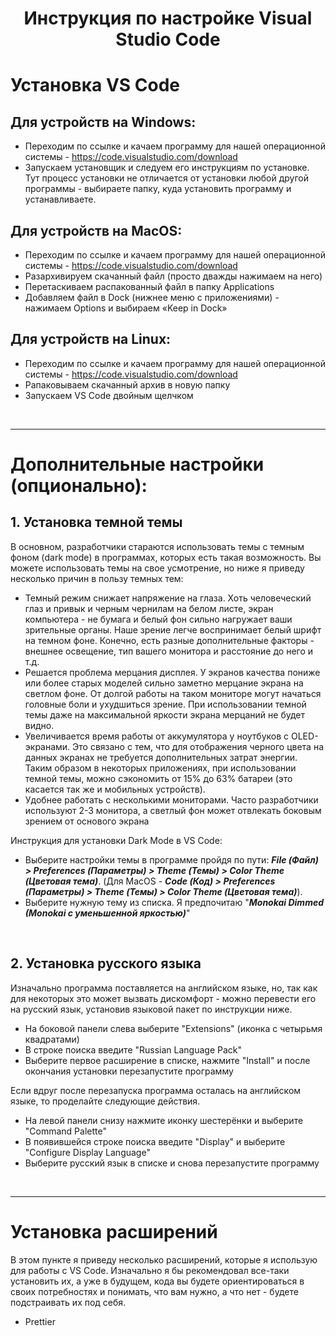 <h1 align="center">Инструкция по настройке Visual Studio Code</h1>

# **Установка VS Code**

## Для устройств на Windows:

- Переходим по ссылке и качаем программу для нашей операционной системы - https://code.visualstudio.com/download
- Запускаем установщик и следуем его инструкциям по установке. Тут процесс установки не отличается от установки любой другой программы - выбираете папку, куда установить программу и устанавливаете.

## Для устройств на MacOS:

- Переходим по ссылке и качаем программу для нашей операционной системы - https://code.visualstudio.com/download
- Разархивируем скачанный файл (просто дважды нажимаем на него)
- Перетаскиваем распакованный файл в папку Applications
- Добавляем файл в Dock (нижнее меню с приложениями) - нажимаем Options и выбираем «Keep in Dock»

## Для устройств на Linux:

- Переходим по ссылке и качаем программу для нашей операционной системы - https://code.visualstudio.com/download
- Рапаковываем скачанный архив в новую папку
- Запускаем VS Code двойным щелчком

<br>

---

# Дополнительные настройки (опционально):

## 1. Установка темной темы

В основном, разработчики стараются использовать темы с темным фоном (dark mode) в программах, которых есть такая возможность. Вы можете использовать темы на свое усмотрение, но ниже я приведу несколько причин в пользу темных тем:

- Темный режим снижает напряжение на глаза. Хоть человеческий глаз и привык и черным чернилам на белом листе, экран компьютера - не бумага и белый фон сильно нагружает ваши зрительные органы. Наше зрение легче воспринимает белый шрифт на темном фоне. Конечно, есть разные дополнительные факторы - внешнее освещение, тип вашего монитора и расстояние до него и т.д.
- Решается проблема мерцания дисплея. У экранов качества пониже или более старых моделей сильно заметно мерцание экрана на светлом фоне. От долгой работы на таком мониторе могут начаться головные боли и ухудшиться зрение. При использовании темной темы даже на максимальной яркости экрана мерцаний не будет видно.
- Увеличивается время работы от аккумулятора у ноутбуков с OLED-экранами. Это связано с тем, что для отображения черного цвета на данных экранах не требуется дополнительных затрат энергии. Таким образом в некоторых приложениях, при использовании темной темы, можно сэкономить от 15% до 63% батареи (это касается так же и мобильных устройств).
- Удобнее работать с несколькими мониторами. Часто разработчики используют 2-3 монитора, а светлый фон может отвлекать боковым зрением от основого экрана

Инструкция для установки Dark Mode в VS Code:

- Выберите настройки темы в программе пройдя по пути: **_File (Файл) > Preferences (Параметры) > Theme (Темы) > Color Theme (Цветовая тема)_**. (Для MacOS - **_Code (Код) > Preferences (Параметры) > Theme (Темы) > Color Theme (Цветовая тема)_**).
- Выберите нужную тему из списка. Я предпочитаю "**_Monokai Dimmed (Monokai с уменьшенной яркостью)_**"

<br>

## 2. Установка русского языка

Изначально программа поставляется на английском языке, но, так как для некоторых это может вызвать дискомфорт - можно перевести его на русский язык, установив языковой пакет по инструкции ниже.

- На боковой панели слева выберите "Extensions" (иконка с четырьмя квадратами)
- В строке поиска введите "Russian Language Pack"
- Выберите первое расширение в списке, нажмите "Install" и после окончания установки перезапустите программу

Если вдруг после перезапуска программа осталась на английском языке, то проделайте следующие действия.

- На левой панели снизу нажмите иконку шестерёнки и выберите "Command Palette"
- В появившейся строке поиска введите "Display" и выберите "Configure Display Language"
- Выберите русский язык в списке и снова перезапустите программу

<br>

---

# Установка расширений

В этом пункте я приведу несколько расширений, которые я использую для работы с VS Code. Изначально я бы рекомендовал все-таки установить их, а уже в будущем, кода вы будете ориентироваться в своих потребностях и понимать, что вам нужно, а что нет - будете подстраивать их под себя.

- Prettier
